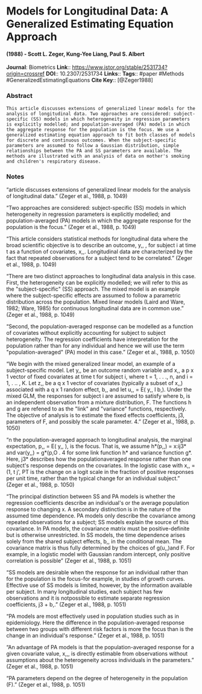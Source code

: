 # Models for Longitudinal Data: A Generalized Estimating Equation Approach
#### (1988) - Scott L. Zeger, Kung-Yee Liang, Paul S. Albert
**Journal**: Biometrics
**Link**:: https://www.jstor.org/stable/2531734?origin=crossref
**DOI**:: 10.2307/2531734
**Links**:: 
**Tags**:: #paper #Methods #GeneralizedEstimatingEquations 
**Cite Key**:: [@Zeger1988]

### Abstract

```
This article discusses extensions of generalized linear models for the analysis of longitudinal data. Two approaches are considered: subject-specific (SS) models in which heterogeneity in regression parameters is explicitly modelled; and population-averaged (PA) models in which the aggregate response for the population is the focus. We use a generalized estimating equation approach to fit both classes of models for discrete and continuous outcomes. When the subject-specific parameters are assumed to follow a Gaussian distribution, simple relationships between the PA and SS parameters are available. The methods are illustrated with an analysis of data on mother's smoking and children's respiratory disease.
```

### Notes

“article discusses extensions of generalized linear models for the analysis of longitudinal data.” (Zeger et al., 1988, p. 1049)

“Two approaches are considered: subject-specific (SS) models in which heterogeneity in regression parameters is explicitly modelled; and population-averaged (PA) models in which the aggregate response for the population is the focus.” (Zeger et al., 1988, p. 1049)

“This article considers statistical methods for longitudinal data where the broad scientific objective is to describe an outcome, y,, , for subject i at time t as a function of covariates, x,,. Longitudinal data are characterized by the fact that repeated observations for a subject tend to be correlated.” (Zeger et al., 1988, p. 1049)

“There are two distinct approaches to longitudinal data analysis in this case. First, the heterogeneity can be explicitly modelled; we will refer to this as the "subject-specific" (SS) approach. The mixed model is an example where the subject-specific effects are assumed to follow a parametric distribution across the population. Mixed linear models (Laird and Ware, 1982; Ware, 1985) for continuous longitudinal data are in common use.” (Zeger et al., 1988, p. 1049)

“Second, the population-averaged response can be modelled as a function of covariates without explicitly accounting for subject to subject heterogeneity. The regression coefficients have interpretation for the population rather than for any individual and hence we will use the term "population-averaged" (PA) model in this case.” (Zeger et al., 1988, p. 1050)

“We begin with the mixed generalized linear model, an example of a subject-specific model. Let y,, be an outcome random variable and x,, a p x 1 vector of fixed covariates at time t for subject i, where t = 1, . . ., n, and i = 1, . .. , K. Let z,, be a q x 1 vector of covariates (typically a subset of x,,) associated with a q x 1 random effect, b,, and let u,, = E( y,, I b,). Under the mixed GLM, the responses for subject i are assumed to satisfy where b, is an independent observation from a mixture distribution, F. The functions h and g are refened to as the "link" and "variance" functions, respectively. The objective of analysis is to estimate the fixed effects coefficients, j3, parameters of F, and possibly the scale parameter. 4.” (Zeger et al., 1988, p. 1050)

“n the population-averaged approach to longitudinal analysis, the marginal expectation, p,, = E( y,, ), is the focus. That is, we assume h*(p,,) = x:ij3* and var(y,,) = g*(p,O . 4 for some link function h* and variance function g*. Here, j3* describes how the populationaveraged response rather than one subject's response depends on the covariates. In the logistic case with x,, = (1, t j', PT is the change on a logit scale in the fraction of positive responses per unit time, rather than the typical change for an individual subject.” (Zeger et al., 1988, p. 1050)

“The principal distinction between SS and PA models is whether the regression coefficients describe an individual's or the average population response to changing x. A secondary distinction is in the nature of the assumed time dependence. PA models only describe the covariance among repeated observations for a subject; SS models explain the source of this covariance. In PA models, the covariance matrix must be positive-definite but is otherwise unrestricted. In SS models, the time dependence arises solely from the shared subject effects, b,, in the conditional mean. The covariance matrix is thus fully determined by the choices of g(u,,)and F. For example, in a logistic model with Gaussian random intercept, only positive correlation is possible” (Zeger et al., 1988, p. 1051)

“SS models are desirable when the response for an individual rather than for the population is the focus-for example, in studies of growth curves. Effective use of SS models is limited, however, by the information available per subject. In many longitudinal studies, each subject has few observations and it is notpossible to estimate separate regression coefficients, j3 + b,.” (Zeger et al., 1988, p. 1051)

“PA models are most effectively used in population studies such as in epidemiology. Here the difference in the population-averaged response between two groups with different risk factors is more the focus than is the change in an individual's response.” (Zeger et al., 1988, p. 1051)

“An advantage of PA models is that the population-averaged response for a given covariate value, x,,, is directly estimable from observations without assumptions about the heterogeneity across individuals in the parameters.” (Zeger et al., 1988, p. 1051)

“PA parameters depend on the degree of heterogeneity in the population (F).” (Zeger et al., 1988, p. 1051)